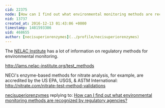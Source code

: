```yaml
---
cid: 22375
node: [How can I find out what environmental monitoring methods are recognized by regulatory agencies? ](../notes/stevie/12-02-2016/how-can-i-find-out-environmental-monitoring-methods-are-recognized-by-regulatory-agencies)
nid: 13737
created_at: 2016-12-13 01:43:06 +0000
timestamp: 1481593386
uid: 468655
author: [necisuperiorenzymes](../profile/necisuperiorenzymes)
---
```


The [NELAC Institute](http://www.nelac-institute.org/) has a lot of information on regulatory methods for environmental monitoring.

http://lams.nelac-institute.org/test_methods

NECi's enzyme-based methods for nitrate analysis, for example, are accredited by the US EPA, USGS, & ASTM International:  http://nitrate.com/nitrate-test-method-validations

[necisuperiorenzymes](../profile/necisuperiorenzymes) replying to: [How can I find out what environmental monitoring methods are recognized by regulatory agencies? ](../notes/stevie/12-02-2016/how-can-i-find-out-environmental-monitoring-methods-are-recognized-by-regulatory-agencies)

